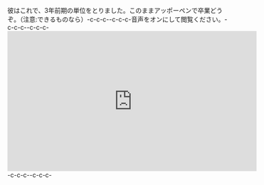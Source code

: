 彼はこれで、3年前期の単位をとりました。このままアッポーペンで卒業どうぞ。（注意:できるものなら）-c-c-c--c-c-c-音声をオンにして閲覧ください。-c-c-c--c-c-c-<iframe width="560" height="315" src="https://www.youtube.com/embed/NnxcNu3dGdU" frameborder="0" allowfullscreen></iframe>-c-c-c--c-c-c-
